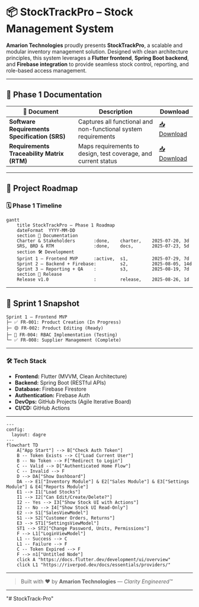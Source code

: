 # 📦 StockTrackPro – Stock Management System

**Amarion Technologies** proudly presents **StockTrackPro**, a scalable and modular inventory management solution. Designed with clean architecture principles, this system leverages a **Flutter frontend**, **Spring Boot backend**, and **Firebase integration** to provide seamless stock control, reporting, and role-based access management.

---

## 📁 Phase 1 Documentation

| 📄 Document                                   | Description                                                              | Download                                                                                                                                                                                                   |
| --------------------------------------------- | ------------------------------------------------------------------------ | ---------------------------------------------------------------------------------------------------------------------------------------------------------------------------------------------------------- |
| **Software Requirements Specification (SRS)** | Captures all functional and non-functional system requirements           | [📥 Download](https://github.com/Amarsalim30/StockTrack-Pro/blob/dev/docs/2.Software%20Requirements%20Specification.docx)      |
| **Requirements Traceability Matrix (RTM)**    | Maps requirements to design, test coverage, and current status           | [📥 Download](https://github.com/Amarsalim30/StockTrack-Pro/blob/dev/docs/rtm_stocktrackpro.docx)                                                                   |

---

## 🚀 Project Roadmap

### 🗓️ Phase 1 Timeline

```mermaid
gantt
    title StockTrackPro – Phase 1 Roadmap
    dateFormat  YYYY-MM-DD
    section 📑 Documentation
    Charter & Stakeholders       :done,    charter,    2025-07-20, 3d
    SRS, BRD & RTM               :done,    docs,       2025-07-23, 5d
    section 🛠️ Development
    Sprint 1 – Frontend MVP      :active,  s1,         2025-07-29, 7d
    Sprint 2 – Backend + Firebase:         s2,         2025-08-05, 14d
    Sprint 3 – Reporting + QA    :         s3,         2025-08-19, 7d
    section 🚀 Release
    Release v1.0                 :         release,    2025-08-26, 1d
```

---

## 📌 Sprint 1 Snapshot

```text
Sprint 1 – Frontend MVP
├─ ✅ FR-001: Product Creation (In Progress)
├─ 🟡 FR-002: Product Editing (Ready)
├─ 🧪 FR-004: RBAC Implementation (Testing)
└─ ✅ FR-008: Supplier Management (Complete)
```

---

### 🛠 Tech Stack

* **Frontend:** Flutter (MVVM, Clean Architecture)
* **Backend:** Spring Boot (RESTful APIs)
* **Database:** Firebase Firestore
* **Authentication:** Firebase Auth
* **DevOps:** GitHub Projects (Agile Iterative Board)
* **CI/CD:** GitHub Actions

---

```mermaid
---
config:
  layout: dagre
---
flowchart TD
    A["App Start"] --> B["Check Auth Token"]
    B -- Token Exists --> C["Load Current User"]
    B -- No Token --> F["Redirect to Login"]
    C -- Valid --> D["Authenticated Home Flow"]
    C -- Invalid --> F
    D --> DA["Show Dashboard"]
    DA --> E1["Inventory Module"] & E2["Sales Module"] & E3["Settings Module"] & E4["Reports Module"]
    E1 --> I1["Load Stocks"]
    I1 --> I2["Can Edit/Create/Delete?"]
    I2 -- Yes --> I3["Show Stock UI with Actions"]
    I2 -- No --> I4["Show Stock UI Read-Only"]
    E2 --> S1["SalesViewModel"]
    S1 --> S2["Customer Orders, Returns"]
    E3 --> ST1["SettingsViewModel"]
    ST1 --> ST2["Change Password, Units, Permissions"]
    F --> L1["LoginViewModel"]
    L1 -- Success --> C
    L1 -- Failure --> F
    C -- Token Expired --> F
    F --> n1["Untitled Node"]
    click A "https://docs.flutter.dev/development/ui/overview"
    click L1 "https://riverpod.dev/docs/essentials/providers/"
```

---

> Built with ❤️ by **Amarion Technologies** — *Clarity Engineered™*

---

"# StockTrack-Pro" 
